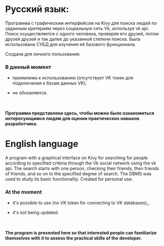 # Русский язык:

Программа с графическим интерфейсом на Kivy для поиска людей по заданным критериям через социальную сеть Vk, используя vk api. Поиск осуществляется с одного человека, проверяя его друзей, потом друзей друзей и так далее до указанной степени поиска. Была использована СУБД для изучения её базового функционала.

Создана для личного пользования.

### В данный момент

- приемлима к использованию (отсутствует VK токен для подключения к базам данных VK);

- не обновляется.

\
\
**Программа представлена здесь, чтобы можно было ознакомиться интересующимся людям для оценки практических навыков разработчика.**

# English language

A program with a graphical interface on Kivy for searching for people according to specified criteria through the Vk social network using the vk api. The search starts with one person, checking their friends, then friends of friends, and so on to the specified degree of search. The DBMS was used to study its basic functionality.
Created for personal use.

### At the moment

- it's possible to use (no VK token for connecting to VK databases);,

- it's not being updated.

\
\
**The program is presented here so that interested people can familiarize themselves with it to assess the practical skills of the developer.**
